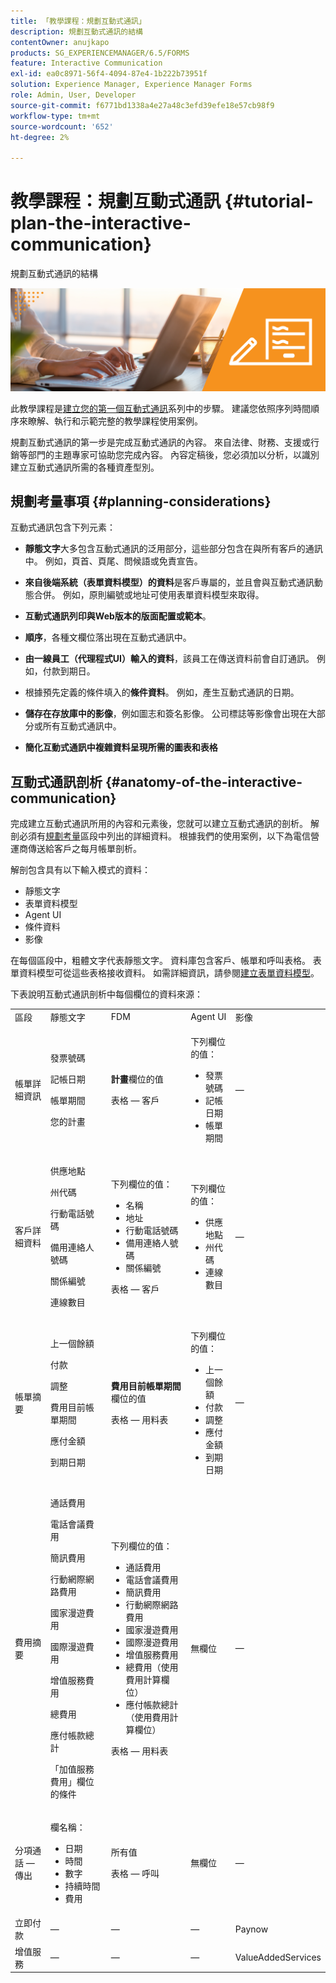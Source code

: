```yaml
---
title: 「教學課程：規劃互動式通訊」
description: 規劃互動式通訊的結構
contentOwner: anujkapo
products: SG_EXPERIENCEMANAGER/6.5/FORMS
feature: Interactive Communication
exl-id: ea0c8971-56f4-4094-87e4-1b222b73951f
solution: Experience Manager, Experience Manager Forms
role: Admin, User, Developer
source-git-commit: f6771bd1338a4e27a48c3efd39efe18e57cb98f9
workflow-type: tm+mt
source-wordcount: '652'
ht-degree: 2%

---
```


# 教學課程：規劃互動式通訊 {#tutorial-plan-the-interactive-communication}

規劃互動式通訊的結構

![02-create-adaptive-form-main-image](assets/02-create-adaptive-form-main-image.png)

此教學課程是[建立您的第一個互動式通訊](/help/forms/using/create-your-first-interactive-communication.md)系列中的步驟。 建議您依照序列時間順序來瞭解、執行和示範完整的教學課程使用案例。

規劃互動式通訊的第一步是完成互動式通訊的內容。 來自法律、財務、支援或行銷等部門的主題專家可協助您完成內容。 內容定稿後，您必須加以分析，以識別建立互動式通訊所需的各種資產型別。

## 規劃考量事項 {#planning-considerations}

互動式通訊包含下列元素：

* **靜態文字**&#x200B;大多包含互動式通訊的泛用部分，這些部分包含在與所有客戶的通訊中。 例如，頁首、頁尾、問候語或免責宣告。
* **來自後端系統（表單資料模型）的資料**&#x200B;是客戶專屬的，並且會與互動式通訊動態合併。 例如，原則編號或地址可使用表單資料模型來取得。
* **互動式通訊列印與Web版本的版面配置或範本**。
* **順序**，各種文欄位落出現在互動式通訊中。
* **由一線員工（代理程式UI）輸入的資料**，該員工在傳送資料前會自訂通訊。 例如，付款到期日。

* 根據預先定義的條件填入的&#x200B;**條件資料**。 例如，產生互動式通訊的日期。
* **儲存在存放庫中的影像**，例如圖志和簽名影像。 公司標誌等影像會出現在大部分或所有互動式通訊中。
* **簡化互動式通訊中複雜資料呈現所需的圖表和表格**

## 互動式通訊剖析 {#anatomy-of-the-interactive-communication}

完成建立互動式通訊所用的內容和元素後，您就可以建立互動式通訊的剖析。 解剖必須有[規劃考量](/help/forms/using/planning-interactive-communications.md#planning-considerations)區段中列出的詳細資料。 根據我們的使用案例，以下為電信營運商傳送給客戶之每月帳單剖析。

解剖包含具有以下輸入模式的資料：

* 靜態文字
* 表單資料模型
* Agent UI
* 條件資料
* 影像

在每個區段中，粗體文字代表靜態文字。 資料庫包含客戶、帳單和呼叫表格。 表單資料模型可從這些表格接收資料。 如需詳細資訊，請參閱[建立表單資料模型](/help/forms/using/create-form-data-model0.md)。

下表說明互動式通訊剖析中每個欄位的資料來源：

<table>
 <tbody>
  <tr>
   <td>區段</td>
   <td>靜態文字</td>
   <td>FDM </td>
   <td>Agent UI</td>
   <td>影像</td>
  </tr>
  <tr>
   <td>帳單詳細資訊</td>
   <td><p>發票號碼</p> <p>記帳日期</p> <p>帳單期間</p> <p>您的計畫</p> </td>
   <td><p><strong>計畫</strong>欄位的值</p> <p>表格 — 客戶</p> </td>
   <td><p>下列欄位的值：</p>
    <ul>
     <li>發票號碼</li>
     <li>記帳日期</li>
     <li>帳單期間</li>
    </ul> <p> </p> </td>
   <td>—</td>
  </tr>
  <tr>
   <td>客戶詳細資料</td>
   <td><p>供應地點</p> <p>州代碼</p> <p>行動電話號碼</p> <p>備用連絡人號碼</p> <p>關係編號</p> <p>連線數目</p> </td>
   <td><p>下列欄位的值：</p>
    <ul>
     <li>名稱</li>
     <li>地址</li>
     <li>行動電話號碼</li>
     <li>備用連絡人號碼</li>
     <li>關係編號</li>
    </ul> <p>表格 — 客戶</p> </td>
   <td><p>下列欄位的值：</p>
    <ul>
     <li>供應地點</li>
     <li>州代碼</li>
     <li>連線數目</li>
    </ul> </td>
   <td>—</td>
  </tr>
  <tr>
   <td>帳單摘要</td>
   <td><p>上一個餘額</p> <p>付款</p> <p>調整</p> <p>費用目前帳單期間</p> <p>應付金額</p> <p>到期日期</p> </td>
   <td><p><strong>費用目前帳單期間</strong>欄位的值</p> <p>表格 — 用料表</p> </td>
   <td><p>下列欄位的值：</p>
    <ul>
     <li>上一個餘額</li>
     <li>付款</li>
     <li>調整</li>
     <li>應付金額</li>
     <li>到期日期</li>
    </ul> </td>
   <td>—</td>
  </tr>
  <tr>
   <td>費用摘要</td>
   <td><p>通話費用</p> <p>電話會議費用</p> <p>簡訊費用 </p> <p>行動網際網路費用</p> <p>國家漫遊費用</p> <p>國際漫遊費用</p> <p>增值服務費用</p> <p>總費用</p> <p>應付帳款總計</p> <p>「加值服務費用」欄位的條件</p> </td>
   <td><p>下列欄位的值：</p>
    <ul>
     <li>通話費用</li>
     <li>電話會議費用</li>
     <li>簡訊費用 </li>
     <li>行動網際網路費用</li>
     <li>國家漫遊費用</li>
     <li>國際漫遊費用</li>
     <li>增值服務費用</li>
     <li>總費用（使用費用計算欄位）</li>
     <li>應付帳款總計（使用費用計算欄位）</li>
    </ul> <p>表格 — 用料表</p> </td>
   <td>無欄位</td>
   <td>—</td>
  </tr>
  <tr>
   <td>分項通話 — 傳出</td>
   <td><p>欄名稱：</p>
    <ul>
     <li>日期</li>
     <li>時間</li>
     <li>數字</li>
     <li>持續時間</li>
     <li>費用</li>
    </ul> </td>
   <td><p>所有值</p> <p>表格 — 呼叫</p> </td>
   <td>無欄位</td>
   <td>—</td>
  </tr>
  <tr>
   <td>立即付款</td>
   <td>—</td>
   <td>—</td>
   <td>—</td>
   <td>Paynow</td>
  </tr>
  <tr>
   <td>增值服務</td>
   <td>—</td>
   <td>—</td>
   <td>—</td>
   <td>ValueAddedServices</td>
  </tr>
 </tbody>
</table>
